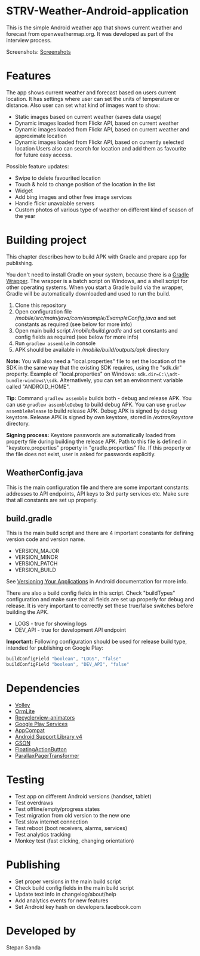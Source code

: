 # STRV-Weather-Android-application
This is the simple Android weather app that shows current weather and forecast from openweathermap.org. It was developed as part of the interview process.

Screenshots:
[Screenshots](https://goo.gl/photos/euY74suQBQk6ULGY6)


Features
========

The app shows current weather and forecast based on users current location. 
It has settings where user can set the units of temperature or distance. 
Also user can set what kind of images want to show:
- Static images based on current weather (saves data usage)
- Dynamic images loaded from Flickr API, based on current weather 
- Dynamic images loaded from Flickr API, based on current weather and approximate location
- Dynamic images loaded from Flickr API, based on currently selected location
Users also can search for location and add them as favourite for future easy access. 

Possible feature updates:
- Swipe to delete favourited location
- Touch & hold to change position of the location in the list
- Widget
- Add bing images and other free image services
- Handle flickr unavaiable servers
- Custom photos of various type of weather on different kind of season of the year

Building project
================

This chapter describes how to build APK with Gradle and prepare app for publishing.

You don't need to install Gradle on your system, because there is a [Gradle Wrapper](http://www.gradle.org/docs/current/userguide/gradle_wrapper.html). The wrapper is a batch script on Windows, and a shell script for other operating systems. When you start a Gradle build via the wrapper, Gradle will be automatically downloaded and used to run the build.

1. Clone this repository
2. Open configuration file _/mobile/src/main/java/com/example/ExampleConfig.java_ and set constants as required (see below for more info)
3. Open main build script _/mobile/build.gradle_ and set constants and config fields as required (see below for more info)
4. Run `gradlew assemble` in console
5. APK should be available in _/mobile/build/outputs/apk_ directory

**Note:** You will also need a "local.properties" file to set the location of the SDK in the same way that the existing SDK requires, using the "sdk.dir" property. Example of "local.properties" on Windows: `sdk.dir=C:\\adt-bundle-windows\\sdk`. Alternatively, you can set an environment variable called "ANDROID\_HOME".

**Tip:** Command `gradlew assemble` builds both - debug and release APK. You can use `gradlew assembleDebug` to build debug APK. You can use `gradlew assembleRelease` to build release APK. Debug APK is signed by debug keystore. Release APK is signed by own keystore, stored in _/extras/keystore_ directory.

**Signing process:** Keystore passwords are automatically loaded from property file during building the release APK. Path to this file is defined in "keystore.properties" property in "gradle.properties" file. If this property or the file does not exist, user is asked for passwords explicitly.


WeatherConfig.java
------------------

This is the main configuration file and there are some important constants: addresses to API endpoints, API keys to 3rd party services etc. Make sure that all constants are set up properly.


build.gradle
------------

This is the main build script and there are 4 important constants for defining version code and version name.

* VERSION\_MAJOR
* VERSION\_MINOR
* VERSION\_PATCH
* VERSION\_BUILD

See [Versioning Your Applications](http://developer.android.com/tools/publishing/versioning.html#appversioning) in Android documentation for more info.

There are also a build config fields in this script. Check "buildTypes" configuration and make sure that all fields are set up properly for debug and release. It is very important to correctly set these true/false switches before building the APK.

* LOGS - true for showing logs
* DEV\_API - true for development API endpoint

**Important:** Following configuration should be used for release build type, intended for publishing on Google Play:

```groovy
buildConfigField "boolean", "LOGS", "false"
buildConfigField "boolean", "DEV_API", "false"
``` 


Dependencies
============

* [Volley](https://android.googlesource.com/platform/frameworks/volley/)
* [OrmLite](http://ormlite.com/)
* [Recyclerview-animators](https://github.com/wasabeef/recyclerview-animators)
* [Google Play Services](http://developer.android.com/google/play-services/index.html)
* [AppCompat](https://developer.android.com/reference/android/support/v7/appcompat/package-summary.html)
* [Android Support Library v4](http://developer.android.com/tools/extras/support-library.html)
* [GSON](http://code.google.com/p/google-gson/)
* [FloatingActionButton](https://github.com/makovkastar/FloatingActionButton)
* [ParallaxPagerTransformer](https://github.com/xgc1986/ParallaxPagerTransformer)

Testing
=======

* Test app on different Android versions (handset, tablet)
* Test overdraws
* Test offline/empty/progress states
* Test migration from old version to the new one
* Test slow internet connection
* Test reboot (boot receivers, alarms, services)
* Test analytics tracking
* Monkey test (fast clicking, changing orientation)


Publishing
==========

* Set proper versions in the main build script
* Check build config fields in the main build script
* Update text info in changelog/about/help
* Add analytics events for new features
* Set Android key hash on developers.facebook.com


Developed by
============

Stepan Sanda

